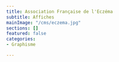 ```yaml
---
title: Association Française de l'Eczéma
subtitle: Affiches
mainImage: "/cms/eczema.jpg"
sections: []
featured: false
categories:
- Graphisme

---
```

